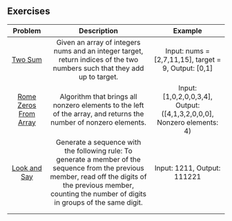 <h2>Exercises</h2>

|Problem|Description|Example|
| :----: | :----: | :----: |
|[Two Sum](./twoSum/README.md)|Given an array of integers nums and an integer target, return indices of the two numbers such that they add up to target.|Input: nums = [2,7,11,15], target = 9, Output: [0,1]|
|[Rome Zeros From Array](./romeZerosFromArray/README.md)|Algorithm that brings all nonzero elements to the left of the array, and returns the number of nonzero elements.|Input: [1,0,2,0,0,3,4], Output: ([4,1,3,2,0,0,0], Nonzero elements: 4)|
|[Look and Say](./lookAndSay/README.md)|Generate a sequence with the following rule: To generate a member of the sequence from the previous member, read off the digits of the previous member, counting the number of digits in groups of the same digit.|Input: 1211, Output: 111221|
||||
||||